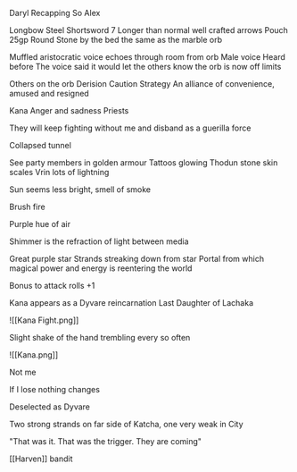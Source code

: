 Daryl Recapping
So Alex

Longbow
Steel Shortsword
7 Longer than normal well crafted arrows
Pouch 25gp 
Round Stone by the bed the same as the marble orb 

Muffled aristocratic voice echoes through room from orb
Male voice
Heard before
The voice said it would let the others know the orb is now off limits

Others on the orb
	Derision
	Caution
	Strategy
An alliance of convenience, amused and resigned

Kana
	Anger and sadness
	Priests

They will keep fighting without me and disband as a guerilla force

Collapsed tunnel

See party members in golden armour
Tattoos glowing
Thodun stone skin scales
Vrin lots of lightning

Sun seems less bright, smell of smoke

Brush fire

Purple hue of air

Shimmer is the refraction of light between media

Great purple star
Strands streaking down from star
Portal from which magical power and energy is reentering the world

Bonus to attack rolls +1

Kana appears as a Dyvare reincarnation
Last Daughter of Lachaka

![[Kana Fight.png]]

Slight shake of the hand trembling every so often

![[Kana.png]]

Not me

If I lose nothing changes

Deselected as Dyvare

Two strong strands on far side of Katcha, one very weak in City

"That was it. That was the trigger. They are coming"

[[Harven]] bandit


